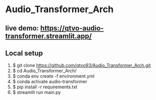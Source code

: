 # Audio_Transformer_Arch

## live demo: https://qtvo-audio-transformer.streamlit.app/

## Local setup
1. $ git clone https://github.com/qtvo93/Audio_Transformer_Arch.git
2. $ cd Audio_Transformer_Arch/
3. $ conda env create -f environment.yml
4. $ conda activate audio-transformer
5. $ pip install -r requirements.txt
6. $ streamlit run main.py
